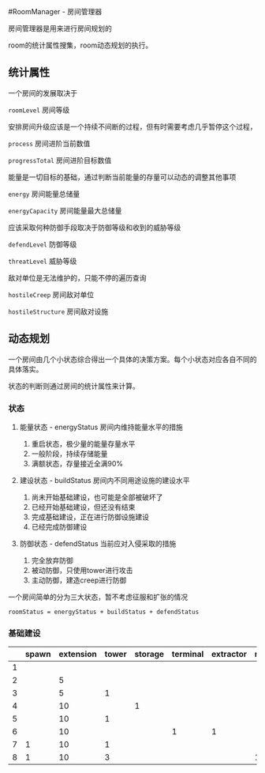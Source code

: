 #RoomManager - 房间管理器

房间管理器是用来进行房间规划的

room的统计属性搜集，room动态规划的执行。

## 统计属性

一个房间的发展取决于

`roomLevel`				房间等级



安排房间升级应该是一个持续不间断的过程，但有时需要考虑几乎暂停这个过程，

`process`				房间进阶当前数值

`progressTotal`			房间进阶目标数值



能量是一切目标的基础，通过判断当前能量的存量可以动态的调整其他事项

`energy`					房间能量总储量

`energyCapacity`			房间能量最大总储量



应该采取何种防御手段取决于防御等级和收到的威胁等级

`defendLevel`			防御等级

`threatLevel`			威胁等级



敌对单位是无法维护的，只能不停的遍历查询

`hostileCreep`			房间敌对单位

`hostileStructure`		房间敌对设施



## 动态规划

一个房间由几个小状态综合得出一个具体的决策方案。每个小状态对应各自不同的具体落实。

状态的判断则通过房间的统计属性来计算。

### 状态

1. 能量状态 - energyStatus		房间内维持能量水平的措施
   1. 重启状态，极少量的能量存量水平
   2. 一般阶段，持续存储能量
   3. 满额状态，存量接近全满90%
2. 建设状态 - buildStatus			房间内不同用途设施的建设水平
   1. 尚未开始基础建设，也可能是全部被破坏了
   2. 已经开始基础建设，但还没有结束
   3. 完成基础建设，正在进行防御设施建设
   4. 已经完成防御建设


3. 防御状态 - defendStatus		当前应对入侵采取的措施
   1. 完全放弃防御
   2. 被动防御，只使用tower进行攻击
   3. 主动防御，建造creep进行防御

一个房间简单的分为三大状态，暂不考虑征服和扩张的情况

```
roomStatus = energyStatus + buildStatus + defendStatus
```



### 基础建设

|      | spawn | extension | tower | storage | terminal | extractor | nuker | observer |
| ---- | ----- | --------- | ----- | ------- | -------- | --------- | ----- | -------- |
| 1    |       |           |       |         |          |           |       |          |
| 2    |       | 5         |       |         |          |           |       |          |
| 3    |       | 5         | 1     |         |          |           |       |          |
| 4    |       | 10        |       | 1       |          |           |       |          |
| 5    |       | 10        | 1     |         |          |           |       |          |
| 6    |       | 10        |       |         | 1        | 1         |       |          |
| 7    | 1     | 10        | 1     |         |          |           |       |          |
| 8    | 1     | 10        | 3     |         |          |           | 1     | 1        |



